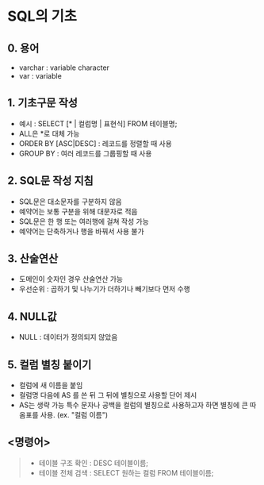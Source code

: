 # SQL의 기초

## 0. 용어
- varchar : variable character
- var : variable


## 1. 기초구문 작성
- 예시 : SELECT [* | 컬럼명 | 표현식] FROM 테이블명;
- ALL은 *로 대체 가능
- ORDER BY [ASC|DESC] : 레코드를 정렬할 때 사용
- GROUP BY : 여러 레코드를 그룹핑할 때 사용


## 2. SQL문 작성 지침
- SQL문은 대소문자를 구분하지 않음
- 예약어는 보통 구분을 위해 대문자로 적음
- SQL문은 한 행 또는 여러행에 걸쳐 작성 가능
- 예약어는 단축하거나 행을 바꿔서 사용 불가


## 3. 산술연산
- 도메인이 숫자인 경우 산술연산 가능
- 우선순위 : 곱하기 및 나누기가 더하기나 빼기보다 먼저 수행


## 4. NULL값
- NULL : 데이터가 정의되지 않았음


## 5. 컬럼 별칭 붙이기
- 컬럼에 새 이름을 붙임
- 컬럼명 다음에 AS 를 쓴 뒤 그 뒤에 별칭으로 사용할 단어 제시
- AS는 생략 가능
특수 문자나 공백을 컬럼의 별칭으로 사용하고자 하면 별칭에 큰 따옴표를 사용. (ex. "컬럼 이름")


## <명령어>
> - 테이블 구조 확인 : DESC 테이블이름; <br>
> - 테이블 전체 검색 : SELECT 원하는 컬럼 FROM 테이블이름;
